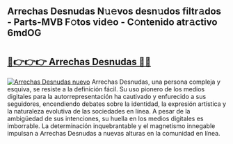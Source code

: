 ## Arrechas Desnudas N𝚞𝚎vos desn𝚞dos filtr𝚊dos - Parts-MVB F𝚘tos vid𝚎o - C𝚘ntenido atr𝚊ctivo 6mdOG

# <h2><a href="http://mbcnbg.tromn.icu/?c=Arrechas+Desnudas">🔗👉👉👉 Arrechas Desnudas 🔗🔗</a></h2>

[![Arrechas Desnudas nuevo](https://i.imgur.com/pEAQMta.gif)](http://mbcnbg.tromn.icu/?c=Arrechas+Desnudas)
Arrechas Desnudas, una persona compleja y esquiva, se resiste a la definición fácil. Su uso pionero de los medios digitales para la autorrepresentación ha cautivado y enfurecido a sus seguidores, encendiendo debates sobre la identidad, la expresión artística y la naturaleza evolutiva de las sociedades en línea. A pesar de la ambigüedad de sus intenciones, su huella en los medios digitales es imborrable. La determinación inquebrantable y el magnetismo innegable impulsan a Arrechas Desnudas a nuevas alturas en la comunidad en línea.
